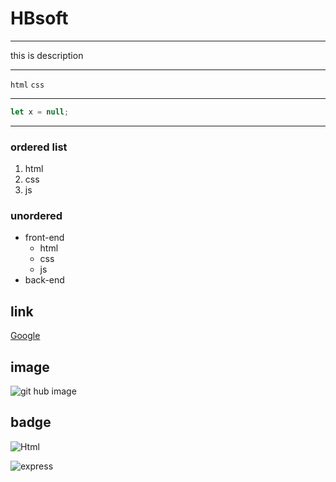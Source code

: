 # HBsoft

---

<p>this is description</p>

---

`html`
`css`

---

```javascript
let x = null;
```

---

### ordered list

1. html
2. css
3. js

### unordered

- front-end
  - html
  - css
  - js
- back-end

## link

[Google](https://google.com)

## image

![git hub image](https://editor.analyticsvidhya.com/uploads/765900ba9-article-200807-github-gitguardbody-text.jpg)

## badge

![Html](https://img.shields.io/badge/HTML5-E34F26?style=for-the-badge&logo=html5&logoColor=white)

![express](https://badgen.net/npm/dm/express)
